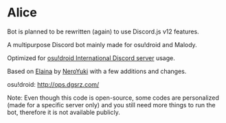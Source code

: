 # Alice
Bot is planned to be rewritten (again) to use Discord.js v12 features.

A multipurpose Discord bot mainly made for osu!droid and Malody.

Optimized for [osu!droid International Discord server](https://discord.gg/nyD92cE) usage.

Based on [Elaina](https://github.com/NeroYuki/Elaina) by [NeroYuki](https://github.com/NeroYuki) with a few additions and changes.

osu!droid: http://ops.dgsrz.com/

Note: Even though this code is open-source, some codes are personalized (made for a specific server only) and you still need more things to run the bot, therefore it is not available publicly.
